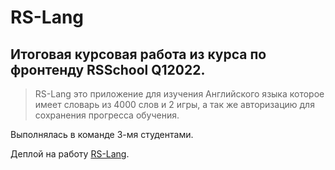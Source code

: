 # **RS-Lang** 
## Итоговая курсовая работа из курса по фронтенду RSSchool Q12022.
> RS-Lang это приложение для изучения Английского языка которое имеет словарь из 4000 слов и 2 игры, а так же авторизацию для сохранения прогресса обучения.

Выполнялась в команде 3-мя студентами.

Дeплой на работу [RS-Lang](https://leonid-niselovsky.github.io/rslang/dist/index.html).

